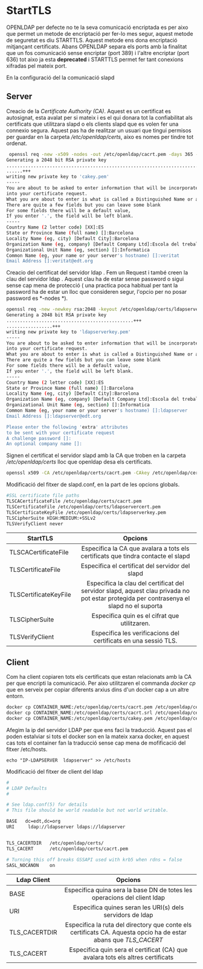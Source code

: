 # StartTLS

OPENLDAP per defecte no te la seva comunicació encriptada es per aixo que permet un metode de encriptació per fer-lo mes segur,
 aquest metode de seguretat es diu STARTTLS. Aquest metode ens dona encriptació mitjançant certificats. Abans OPENLDAP separa els ports amb la finalitat que un fos comunicació sense encriptar (port 389) i l'altre encriptar (port 636) tot aixo ja esta **deprecated** i STARTTLS permet fer tant conexions xifradas pel mateix port. 


En la configuració del la comunicació slapd 

## Server 

Creacio de la *Certificate Authority (CA)*. Aquest es un certificat es autosignat, esta avalat per si mateix i es el qui donara tot la confiabilitat als certificats que utilitzara slapd o els clients slapd que es volen fer una connexio segura. Aquest pas ha de realitzar un usuari que tingui permisos per guardar en la carpeta */etc/openldap/certs*, aixo es nomes per tindre tot ordenat.

```bash
 openssl req -new -x509 -nodes -out /etc/openldap/cacrt.pem -days 365 -keyout /etc/openldap/cakey.pem
Generating a 2048 bit RSA private key
...................................................................................................................+++
......+++
writing new private key to 'cakey.pem'
-----
You are about to be asked to enter information that will be incorporated
into your certificate request.
What you are about to enter is what is called a Distinguished Name or a DN.
There are quite a few fields but you can leave some blank
For some fields there will be a default value,
If you enter '.', the field will be left blank.
-----
Country Name (2 letter code) [XX]:ES
State or Province Name (full name) []:Barcelona
Locality Name (eg, city) [Default City]:Barcelona
Organization Name (eg, company) [Default Company Ltd]:Escola del treball 
Organizational Unit Name (eg, section) []:Informatica
Common Name (eg, your name or your server's hostname) []:veritat
Email Address []:veritat@edt.org
```

Creacio del certificat del servidor ldap . Fem un Request i també creen la clau del servidor ldap . Aquest clau ha de estar sense password o sigui sense cap mena de protecció ( una practica poca habitual per tant la password ha de estar un lloc que consideren segur, l'opcio per no posar password es *-nodes *). 

```bash
openssl req -new -newkey rsa:2048 -keyout /etc/openldap/certs/ldapserverkey.pem -nodes -out /etc/openldap/certs/ldapservercsr.pem
Generating a 2048 bit RSA private key
...............................................+++
.................+++
writing new private key to 'ldapserverkey.pem'
-----
You are about to be asked to enter information that will be incorporated
into your certificate request.
What you are about to enter is what is called a Distinguished Name or a DN.
There are quite a few fields but you can leave some blank
For some fields there will be a default value,
If you enter '.', the field will be left blank.
-----
Country Name (2 letter code) [XX]:ES
State or Province Name (full name) []:Barcelona
Locality Name (eg, city) [Default City]:Barcelona
Organization Name (eg, company) [Default Company Ltd]:Escola del treball
Organizational Unit Name (eg, section) []:Informatica
Common Name (eg, your name or your server's hostname) []:ldapserver
Email Address []:ldapserver@edt.org

Please enter the following 'extra' attributes
to be sent with your certificate request
A challenge password []:
An optional company name []:
```

Signen el certificat el servidor slapd amb la CA que troben en la carpeta */etc/openldap/certs* lloc que openldap desa els certificats.

```bash
openssl x509 -CA /etc/openldap/certs/cacrt.pem -CAkey /etc/openldap/certs/cakey.pem -req -in /etc/openldap/certs/ldapservercsr.pem -CAcreateserial -out /etc/openldap/certs/ldapservercert.pem
```

Modificació del fitxer de slapd.conf, en la part de les opcions globals. 

```bash
#SSL certificate file paths
TLSCACertificateFile /etc/openldap/certs/cacrt.pem
TLSCertificateFile /etc/openldap/certs/ldapservercert.pem
TLSCertificateKeyFile /etc/openldap/certs/ldapserverkey.pem
TLSCipherSuite HIGH:MEDIUM:+SSLv2
TLSVerifyClient never
```


|       StartTLS         |                                                          Opcions                                                                       |
| ---------------------- |:--------------------------------------------------------------------------------------------------------------------------------------:|
| TLSCACertificateFile   | Especifica la CA que avalara a tots els certificats que tindra contacte el slapd                                                       |
| TLSCertificateFile     | Especifica el certificat del servidor del slapd         																			      |
| TLSCertificateKeyFile  | Especifica la clau del certificat del servidor slapd, aquest clau privada no pot estar protegida per contrasenya el slapd no el suporta|
| TLSCipherSuite         | Especifica quin es el cifrat que utilitzaren.                                                                                          |
| TLSVerifyClient        | Especifica les verificacions del certificats en una sessió TLS.                           											  |


## Client
Com ha client copiaren tots els certificats que estan relacionats amb la CA per que encripti la comunicació. Per aixo utilitzaren el commanda *docker cp* que en serveix per copiar diferents arxius dins d'un docker cap a un altre entorn.

```bash
docker cp CONTAINER_NAME:/etc/openldap/certs/cacrt.pem /etc/openldap/certs
docker cp CONTAINER_NAME:/etc/openldap/certs/cacrt.srl /etc/openldap/certs
docker cp CONTAINER_NAME:/etc/openldap/certs/cakey.pem /etc/openldap/certs
```

Afegim la ip del servidor LDAP per que ens faci la traducció. Aquest pas el poden estalviar si tots el docker son en la mateix xarxa docker, en aquest cas tots el container fan la traducció sense cap mena de mofificació del fitxer /etc/hosts.

```
echo "IP-LDAPSERVER  ldapserver" >> /etc/hosts
```

Modificació del fitxer de client del ldap

```bash
#
# LDAP Defaults
#

# See ldap.conf(5) for details
# This file should be world readable but not world writable.

BASE   dc=edt,dc=org
URI     ldap://ldapserver ldaps://ldapserver


TLS_CACERTDIR   /etc/openldap/certs/
TLS_CACERT      /etc/openldap/certs/cacrt.pem

# Turning this off breaks GSSAPI used with krb5 when rdns = false
SASL_NOCANON    on

```

|   Ldap Client  |                                                          Opcions                                                |
| -------------- |:---------------------------------------------------------------------------------------------------------------:|
| BASE           | Especifica quina sera la base DN de totes les operacions del client ldap                                        |
| URI            | Especifica quines seran les URI(s) dels servidors de ldap                                                       |
| TLS_CACERTDIR  | Especifica la ruta del directory que conte els certificats CA. Aquesta opcio ha de estar abans que *TLS_CACERT* |
| TLS_CACERT     | Especifica quin sera el certificat (CA) que avalara tots els altres certificats                                 |


